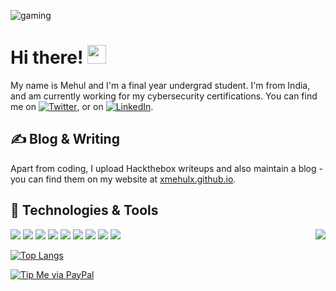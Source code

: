<!-- ![Coding](https://steamuserimages-a.akamaihd.net/ugc/90470964761468233/EBE96184DD5BD1AFD12E7550B87CE0E24D9772AB/) -->
<p>
  <img src="https://i.imgur.com/qpFBbmO.gif" alt="gaming" align="center">
</p>

# Hi there! <img src="https://raw.githubusercontent.com/MartinHeinz/MartinHeinz/master/wave.gif" width="30px">

My name is Mehul and I'm a final year undergrad student. I'm from India, and am currently working for my cybersecurity certifications. You can find me on [![Twitter][1.2]][1],  or on [![LinkedIn][3.2]][3].

## &#x270d; Blog & Writing

Apart from coding, I upload Hackthebox writeups and also maintain a blog - you can find them on my website at [xmehulx.github.io](https://xmehulx.github.io/).

## 🔧 Technologies & Tools

<p>
  <img align="right" src="https://steamuserimages-a.akamaihd.net/ugc/90470964761468233/EBE96184DD5BD1AFD12E7550B87CE0E24D9772AB/">
</p>

![](https://img.shields.io/badge/OS-Linux-informational?style=for-the-badge&logo=linux&logoColor=white&color=2bbc8a)
![](https://img.shields.io/badge/Platform-Arch-informational?style=for-the-badge&logo=arch-linux&logoColor=white&color=2bbc8a)
![](https://img.shields.io/badge/Code-Python-informational?style=for-the-badge&logo=python&logoColor=white&color=2bbc8a)
![](https://img.shields.io/badge/Code-Make-informational?style=for-the-badge&logo=cmake&logoColor=white&color=2bbc8a)
![](https://img.shields.io/badge/Editor-Vim-informational?style=for-the-badge&logo=vim&logoColor=white&color=2bbc8a)
![](https://img.shields.io/badge/Shell-Bash-informational?style=for-the-badge&logo=gnu-bash&logoColor=white&color=2bbc8a)
![](https://img.shields.io/badge/Build-AWS-informational?style=for-the-badge&logo=amazon-aws&logoColor=white&color=2bbc8a)
![](https://img.shields.io/badge/Tools-Docker-informational?style=for-the-badge&logo=docker&logoColor=white&color=2bbc8a)
![](https://img.shields.io/badge/Game-Steam-informational?style=for-the-badge&logo=steam&logoColor=white&color=2bbc8a)

[![Top Langs](https://github-readme-stats.vercel.app/api/top-langs/?username=xmehulx&layout=compact)](https://github.com/xmehulx/github-readme-stats)

[![Tip Me via PayPal](https://img.shields.io/badge/PayPal-tip%20me-1462ab.svg?logo=paypal)](https://www.paypal.me/xmehulx)

<!-- links to social media icons -->

<!-- icons with padding -->

[1.1]: http://i.imgur.com/tXSoThF.png (twitter icon with padding)
[2.1]: http://i.imgur.com/0o48UoR.png (github icon with padding)

<!-- icons without padding -->

[1.2]: http://i.imgur.com/wWzX9uB.png (twitter icon without padding)
[2.2]: http://i.imgur.com/9I6NRUm.png (github icon without padding)
[3.2]: https://raw.githubusercontent.com/MartinHeinz/MartinHeinz/master/linkedin-3-16.png (LinkedIn icon without padding)


<!-- links to your social media accounts -->

[1]: https://twitter.com/_xmehulx_
[2]: https://github.com/xmehulx
[3]: https://www.linkedin.com/in/mehul-singh-0x00/


<!-- Resources -->
<!-- Icons: https://simpleicons.org/ -->
<!-- GitHub Stats: https://github.com/anuraghazra/github-readme-stats -->
<!-- Emojis: https://emojipedia.org/emoji/ -->
<!-- HTML Emojis: https://www.fileformat.info/index.htm -->
<!-- Shields: https://shields.io/ -->
<!-- Awesome GitHub Profile README: https://github.com/abhisheknaiidu/awesome-github-profile-readme -->
<!--
**xmehulx/xmehulx** is a ✨ _special_ ✨ repository because its `README.md` (this file) appears on your GitHub profile.

Here are some ideas to get you started:

- 🔭 I’m currently working on ...
- 🌱 I’m currently learning ...
- 👯 I’m looking to collaborate on ...
- 🤔 I’m looking for help with ...
- 💬 Ask me about ...
- 📫 How to reach me: ...
- 😄 Pronouns: ...
- ⚡ Fun fact: ...
-->
